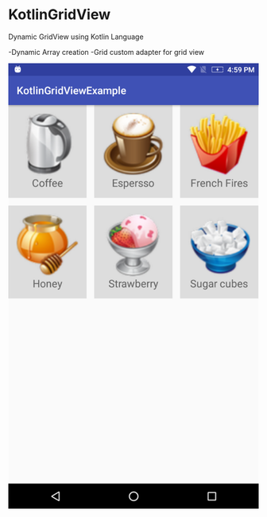 # KotlinGridView
Dynamic GridView using Kotlin Language

-Dynamic Array creation
-Grid custom adapter for grid view


![ScreenShot](https://github.com/Rameshsam/KotlinGridView/blob/master/device-2017-12-06-165920.png)
